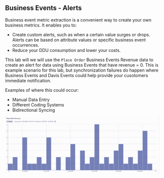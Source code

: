 ## Business Events - Alerts

Business event metric extraction is a convenient way to create your own business metrics. It enables you to:

* Create custom alerts, such as when a certain value surges or drops. Alerts can be based on attribute values or specific business event occurrences.
* Reduce your DDU consumption and lower your costs.

This lab will we will use the `Place Order` Business Events Revenue data to create an alert for data  using Business Events that have revenue = 0.   This is example scenario for this lab,  but synchronization failures do happen where Business Events and Davis Events could help provide your cusotomers immediate notification.

Examples of where this could occur:

* Manual Data Entry
* Different Coding Systems
* Bidirectional Syncing

![Place Order Barchart](../../assets/images/05_bizevents_metric_place_order_barchart.png)